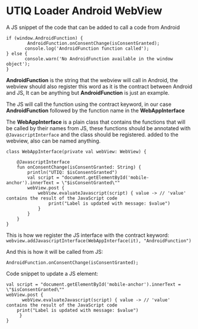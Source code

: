 # UTIQ Loader Android WebView

A JS snippet of the code that can be added to call a code from Android
```
if (window.AndroidFunction) {
        AndroidFunction.onConsentChange(isConsentGranted);
       console.log('AndroidFunction function called');
} else {
       console.warn('No AndroidFunction available in the window object');
}
```
**AndroidFunction** is the string that the webview will call in Android, the webview should also register this word as it is the contract between Android and JS, It can be anything but **AndroidFunction** is just an example.

The JS will call the function using the contract keyword, in our case **AndroidFunction** followed by the function name in the **WebAppInterface**

The **WebAppInterface** is a plain class that contains the functions that will be called by their names from JS, these functions should be annotated with `@JavascriptInterface` and the class should be registered. added to the webview, also can be named anything.

```
class WebAppInterface(private val webView: WebView) {

    @JavascriptInterface
    fun onConsentChange(isConsentGranted: String) {
        println("UTIQ: $isConsentGranted")
        val script = "document.getElementById('mobile-anchor').innerText = \"$isConsentGranted\""
        webView.post {
            webView.evaluateJavascript(script) { value -> // 'value' contains the result of the JavaScript code
                print("Label is updated with message: $value")
            }
        }
    }
}
```

This is how we register the JS interface with the contract keyword:
`webview.addJavascriptInterface(WebAppInterface(it), "AndroidFunction")`

And this is how it will be called from JS:

`AndroidFunction.onConsentChange(isConsentGranted);`

Code snippet to update a JS element:

```
val script = "document.getElementById('mobile-anchor').innerText = \"$isConsentGranted\""
webView.post {
      webView.evaluateJavascript(script) { value -> // 'value' contains the result of the JavaScript code
    print("Label is updated with message: $value")
     }
}
```